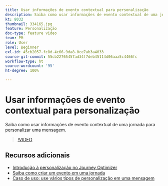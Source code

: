 ```yaml
---
title: Usar informações de evento contextual para personalização
description: Saiba como usar informações de evento contextual de uma jornada para personalizar uma mensagem.
kt: 8032
thumbnail: 334165.jpg
feature: Personalização
doc-type: feature video
team: PM
role: User
level: Beginner
exl-id: 45cb2057-fc8d-4c66-9da8-0ce7ab3a4033
source-git-commit: 55cb22765457ad34f7deb45114d06aaa5c4466fc
workflow-type: ht
source-wordcount: '95'
ht-degree: 100%

---
```


# Usar informações de evento contextual para personalização

Saiba como usar informações de evento contextual de uma jornada para personalizar uma mensagem.

>[!VIDEO](https://video.tv.adobe.com/v/334165?quality=12)

## Recursos adicionais

* [Introdução à personalização no Journey Optimizer](https://experienceleague.adobe.com/docs/journey-optimizer/using/create-messages/personalization/personalize.html?lang=pt-BR)
* [Saiba como criar um evento em uma jornada](https://experienceleague.adobe.com/docs/journey-optimizer/using/get-started/configure-journeys/events-journeys/unitary-events/about-creating.html?lang=pt-BR)
* [Caso de uso: use vários tipos de personalização em uma mensagem](https://experienceleague.adobe.com/docs/journey-optimizer/using/create-messages/personalization/personalization-use-case.html?lang=pt-BR)
